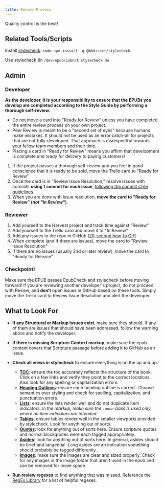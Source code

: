 ```yaml
---
title: Review Process
---
```


Quality control is the best!

## Related Tools/Scripts

Install [stylecheck](https://github.com/bhdirect-ebooks/stylecheck): `sudo npm install -g @bhdirect/stylecheck`:

Use stylecheck (in `/dev/epub/isbn/`): `stylecheck me`

## Admin
### Developer

<aside class="caution"><strong>As the developer, it is your responsibility to ensure that the EPUBs you develop are completed according to the Style Guide by performing a thorough self-review.</strong>
<ul><li>Do not move a card into "Ready for Review" unless you have completed the entire review process on your own project.</li><li>Peer Review is meant to be a "second set of eyes" because humans make mistakes. It should not be used as an error catch-all for projects that are not fully-developed. That approach is disrespectful towards your fellow team members and their time.</li><li>Placing a card in "Ready for Review" means you affirm that development is complete and ready for delivery to paying customers!</li></ul></aside>

1. If the project passes a thorough self-review and you feel in good conscience that it is ready to be sold, move the Trello card to "Ready for Review"
2. Once the card is in "Review Issue Resolution," resolve issues with commits **using 1 commit for each issue**, [following the commit style guidelines](../code/git_commit.html).
3. When you are done with issue resolution, **move the card to "Ready for Review" (_not "In Review"_)**.

### Reviewer

1. Add yourself to the Harvest project and track time against "Review"
2. Add yourself to the Trello card and move it to "In Review"
3. Add any issues to the repo in GitHub ([20-second how-to GIF](../assets/images/githubissue.gif))
4. When complete (and if there are issues), move the card to "Review Issue Resolution"
5. If there are no issues (usually 2nd or later review), move the card to "Ready for Release"

### Checkpoint!

<aside class="warning">Make sure the EPUB passes EpubCheck and stylecheck before moving forward! If you are reviewing another developer's project, do not proceed with Review, and <strong>don't</strong> open issues in GitHub based on these tools. Simply move the Trello card to Review Issue Resolution and alert the developer.</aside>

## What to Look For

* **If any Structural or Markup Issues exist**, make sure they should. If any of them are issues that should have been addressed, follow the warning above and notify the developer.
* **If there is missing Scripture Context markup**, make sure the epub content covers that Scripture passage before adding it to GitHub as an issue.


* **Check all views in stylecheck** to ensure everything is on the up and up.
  * **[TOC](../code/navigation.html#Table-of-Contents)**: ensure the toc accurately reflects the structure of the book. Click on a few links and verify they point to the correct locations. Also look for any spelling or capitalization errors.
  * **[Heading Outlines](../code/structural_types.html#Headings)**: ensure each heading outline is correct. Choose semantics over styling and check for spelling, capitalization, and punctuation errors.
  * **[Lists](../css_lib/lists.html)**: ensure the lists render well and do not duplicate item indicators. _In the markup, make sure the `.none` class is used only where no item indicators are intended._
  * **[Tables](../code/general_types.html#Tables)**: ensure tables render well in the smaller viewports provided by stylecheck. Look for anything out of sorts.
  * **[Quotes](../code/general_types.html#Scripture-Quotes)**: look for anything out of sorts here. Ensure scripture quotes and normal blockquotes were each tagged appropriately.
  * **[Asides](../code/general_types.html#Asides)**: look for anything out of sorts here. In general, asides should be brief and tangential. Long asides are an indication something should probably be tagged differently.
  * **[Images](../code/media_types.html#Images)**: make sure the images are clear and sized properly. Check for any images in the image folder that aren’t used in the epub and can be removed for move space.

* **Run review regexes** to find anything that was missed. Reference the [RegEx Library](../process/regex-library.html) for a list of helpful regexes.
